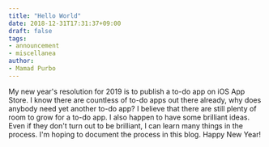 ```yaml
---
title: "Hello World"
date: 2018-12-31T17:31:37+09:00
draft: false
tags:
- announcement
- miscellanea
author:
- Mamad Purbo
---
```


My new year's resolution for 2019 is to publish a to-do app on iOS App Store. I know there are countless of to-do apps out there already, why does anybody need yet another to-do app? I believe that there are still plenty of room to grow for a to-do app. I also happen to have some brilliant ideas. Even if they don't turn out to be brilliant, I can learn many things in the process. I'm hoping to document the process in this blog. Happy New Year!